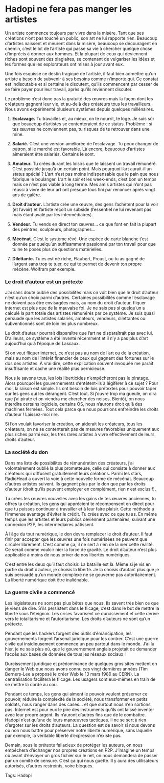 # Hadopi ne fera pas manger les artistes

Un artiste commence toujours par vivre dans la misère. Tant que ses créations n’ont pas touché un public, son art ne lui rapporte rien. Beaucoup d’artistes naissent et meurent dans la misère, beaucoup se découragent en chemin, c’est le lot de l’artiste qui passe sa vie à chercher quelque chose d’imprécis à donner aux hommes. Et la plupart de ceux qui deviennent riches sont souvent des plagiaires, se contenant de vulgariser les idées et les formes que les explorateurs ont mises à jour avant eux.<span id="more-5147"></span>

Une fois esquissé ce destin tragique de l’artiste, il faut bien admettre qu’un artiste a besoin de subvenir à ses besoins comme n’importe qui. Ce constat est indiscutable et si certains le discutent, qu’ils commencent par cesser de se faire payer pour leur travail, après qu’ils reviennent discuter.

Le problème n’est donc pas la gratuité des œuvres mais la façon dont les créateurs gagnent leur vie, et au-delà des créateurs tous les travailleurs. Nous avons expérimenté plusieurs systèmes depuis quelques millénaires.

1. **Esclavage.** Tu travailles et, au mieux, on te nourrit, te loge. Je suis sûr que beaucoup d’artistes se contenteraient de ce status. Problème : si tes œuvres ne conviennent pas, tu risques de te retrouver dans une mine.

2. **Salarié.** C’est une version améliorée de l’esclavage. Tu peux changer de patron, si le marché est favorable. Là encore, beaucoup d’artistes aimeraient être salariés. Certains le sont.

3. **Amateur.** Tu crées durant les loisirs que te laissent un travail rémunéré. C’est possible jusqu’à un certain point. Mais pourquoi l’art aurait-il un status spécial ? L’art n’est pas moins indispensable que le pain que nous fabrique le boulanger. L’art le soir et les week-ends, c’est bon un temps mais ce n’est pas viable à long terme. Mes amis artistes qui n’ont pas réussi à vivre de leur art ont presque tous fini par renoncer après vingt ans de galère.

4. **Droit d’auteur.** L’artiste crée une œuvre, des gens l’achètent pour la voir (et l’avoir) et l’artiste reçoit un subside (l’essentiel ne lui revenant pas mais étant avalé par les intermédiaires).

5. **Vendeur.** Tu vends en direct ton œuvres… ce que font en fait la plupart des peintres, sculpteurs, photographes…

6. **Mécénat.** C’est le système rêvé. Une espèce de carte blanche t’est donnée par quelqu’un suffisamment passionné par ton travail pour que tu ne te poses plus de questions matérielles.

7. **Dilettante.** Tu es est né riche, Flaubert, Proust, ou tu as gagné de l’argent sans trop te tuer, ce qui te permet de devenir ton propre mécène. Wolfram par exemple.

### Le droit d’auteur est un prétexte

J’ai sans doute oublié des possibilités mais on voit bien que le droit d’auteur n’est qu’un choix parmi d’autres. Certaines possibilités comme l’esclavage ne doivent pas être envisagées mais, au nom du droit d’auteur, fliquer internet est plus que de la mauvaise foi. Je ne sais pas si quelqu’un a calculé la part totale des artistes rémunérés par ce système. Je suis quasi persuadé que les artistes salariés, amateurs, vendeurs, dilettantes ou subventionnés sont de loin les plus nombreux.

Le droit d’auteur pourrait disparaître que l’art ne disparaîtrait pas avec lui. D’ailleurs, ce système a été inventé récemment et il n’y a pas plus d’art aujoud’hui qu’à l’époque de Lascaux.

Si on veut fliquer internet, ce n’est pas au nom de l’art ou de la création, mais au nom de l’intérêt financier de ceux qui gagnent des fortunes sur le dos des artistes. À vrai dire, cette explication souvent invoquée me paraît insuffisante et cache une réalité plus pernicieuse.

Nous le savons tous, les lois liberticides n’empêcheront pas le piratage. Alors pourquoi les gouvernements s’entêtent-ils à légiférer à ce sujet ? Pour moi, la raison est simple. Ils ont besoin de lois prétextes pour pouvoir taper sur les gens qui les dérangent. C’est tout. Si j’ouvre trop ma gueule, on dira que j’ai piraté et on viendra me chercher des noises. Bientôt, on nous interdira certains logiciels, certains OS, nous n’aurons droit qu’à des machines fermées. Tout cela parce que nous pourrions enfreindre les droits d’auteur ! Laissez-moi rire.

Si l’on voulait favoriser la création, on aiderait les créateurs, tous les créateurs, on ne se contenterait pas de mesures favorables uniquement aux plus riches parmi eux, les très rares artistes à vivre effectivement de leurs droits d’auteur.

### La société du don

Dans ma liste de possibilités de rémunération des créateurs, j’ai volontairement oublié la plus prometteuse, celle qui consiste à donner aux créateurs qui diffusent gratuitement leurs créations. Parmi les stars, RadioHead a ouvert la voie à cette nouvelle forme de mécénat. Beaucoup d’autres artistes suivent. Ils gagnent plus par le don que par les droits d’auteur (droit qu’ils peuvent employer en complément, rien n’est exclusif).

Tu crées tes œuvres nouvelles avec les gains de tes œuvres anciennes, tu offres ta création, les gens qui apprécient te récompensent en direct pour que tu puisses continuer à travailler et à leur faire plaisir. Cette méthode a l’immense avantage d’éviter le crédit. Tu crées avec ce que tu as. En même temps que les artistes et leurs publics deviennent partenaires, suivant une connexion P2P, les intermédiaires pâtissent.

À l’âge du tout numérique, le don devra remplacer le droit d’auteur. Il faut finir par accepter que les œuvres une fois numérisées ne peuvent que circuler librement. C’est comme ça, il ne sert à rien de la nier cette réalité. Ce serait comme vouloir nier la force de gravité. Le droit d’auteur n’est plus applicable à moins de nous priver de nos libertés numériques.

C’est entre les deux qu’il faut choisir. La bataille est là. Même si je vis en partie du droit d’auteur, je choisis la liberté. Je la choisis d’autant plus que je suis persuadé qu’un monde complexe ne se gouverne pas autoritairement. La liberté numérique doit être inaliénable.

### La guerre civile a commencé

Les législateurs ne sont pas plus bêtes que nous. Ils savent très bien ce que je viens de dire. S’ils persistent dans le flicage, c’est dans le but de mettre la liberté sous l’éteignoir. Les crises favorisent ce durcissement et cette dérive vers le totalitarisme et l’autoritarisme. Les droits d’auteurs ne sont qu’un prétexte.

Pendant que les hackers forgent des outils d’émancipation, les gouvernements forgent l’arsenal juridique pour les contrer. C’est une guerre civile qui insidieusement commence un peu partout dans le monde. J’ai lu hier, je ne sais plus où, que le gouvernement anglais projetait de demander l’accès aux bases de données de tous les réseaux sociaux !

Durcissement juridique et prédominance de quelques gros sites mettent en danger le Web que nous avons connu ces vingt dernières années (Tim Berners-Lee a proposé le créer Web le 13 mars 1989 au CERN). La centralisation facilitera le flicage. Les usagers sont eux-mêmes en train de se mettre la corde au cou.

Pendant ce temps, les gens qui aiment le pouvoir veulent préserver ce pouvoir, réduire la complexité de la société, nous transformer en petits soldats, nous ranger dans des cases… et que surtout nous n’en sortions pas. Internet est pour eux le pire des instruments qu’ils ont laissé inventer avec leur propre argent. Ils n’auront d’autres fins que de le combattre. Hadopi n’est qu’une de leurs manœuvres tactiques. Il ne se sert à rien d’ergoter sur les droits d’auteurs. La question est de savoir si nous devons ou non nous battre pour préserver notre liberté numérique, sans laquelle par exemple, la véritable liberté d’expression n’existe pas.

Demain, sous le prétexte fallacieux de protéger les auteurs, on nous empêchera d’échanger nos propres créations en P2P. J’imagine un temps où avant d’envoyer un gros fichier sur le net, on nous demandera de passer par un comité de censure. C’est ça qui nous guette. Il y aura des utilisateurs autorisés, d’autres restreints, voire bloqués.

Tags: Hadopi